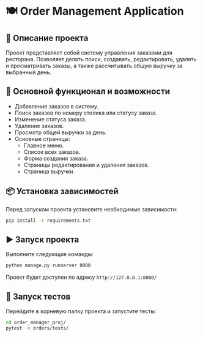 
# 🍽 Order Management Application

## 📌 Описание проекта
Проект представляет собой систему управления заказами для ресторана. Позволяет делать поиск, создавать, редактировать, удалять и просматривать заказы, а также рассчитывать общую выручку за выбранный день.

## 🚀 Основной функционал и возможности
- Добавление заказов в систему.
- Поиск заказов по номеру столика или статусу заказа.
- Изменение статуса заказа.
- Удаление заказов.
- Просмотр общей выручки за день.
- Основные страницы:
  - Главное меню.
  - Список всех заказов.
  - Форма создания заказа.
  - Страницы редактирования и удаления заказов.
  - Страница выручки.

## 📦 Установка зависимостей
Перед запуском проекта установите необходимые зависимости:
```sh
pip install -r requirements.txt
```

## ▶ Запуск проекта
Выполните следующие команды:
```sh 
python manage.py runserver 8000
```
Проект будет доступен по адресу `http://127.0.0.1:8000/`

## 🧪 Запуск тестов
Перейдите в корневую папку проекта и запустите тесты:
```sh
cd order_manager_proj/
pytest -v orders/tests/
```




